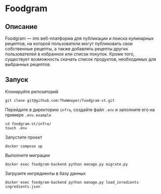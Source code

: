 # Foodgram
## Описание
Foodgram — это веб-платформа для публикации и поиска кулинарных рецептов, на которой пользователи могут публиковать свои собственные рецепты, а также добавлять рецепты других пользователей в избранное или список покупок. Кроме того, существует возможность скачать список продуктов, необходимых для выбранных рецептов.
## Запуск
Клонируйте репозиторий
```
git clone git@github.com:TheWeeper/foodgram-st.git
```
Перейдите в директорию ```infra```, создайте файл ```.env``` и заполните его на примере ```.env.example```
```
cd foodgram-st/infra/
touch .env
```
Запустите проект
```
docker compose up
```
Выполните миграции
```
docker exec foodgram-backend python manage.py migrate.py
```
Загрузите ингредиенты в базу данных
```
docker exec foodgram-backend python manage.py load_inredients ingredients.json
```
